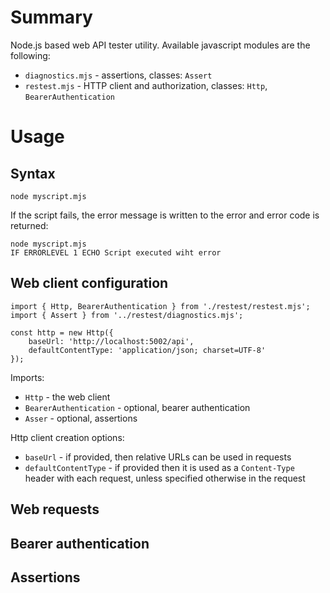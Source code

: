 # Summary

Node.js based web API tester utility. Available javascript modules are the following:
* `diagnostics.mjs` - assertions, classes: `Assert`
* `restest.mjs` - HTTP client and authorization, classes: `Http`, `BearerAuthentication`


# Usage

## Syntax

```
node myscript.mjs
```

If the script fails, the error message is written to the error and error code is returned:
```
node myscript.mjs
IF ERRORLEVEL 1 ECHO Script executed wiht error
```

## Web client configuration

```
import { Http, BearerAuthentication } from './restest/restest.mjs';
import { Assert } from '../restest/diagnostics.mjs';

const http = new Http({
    baseUrl: 'http://localhost:5002/api',
    defaultContentType: 'application/json; charset=UTF-8'
});
```

Imports:
* `Http` - the web client
* `BearerAuthentication` - optional, bearer authentication
* `Asser` - optional, assertions

Http client creation options:
* `baseUrl` - if provided, then relative URLs can be used in requests
* `defaultContentType` - if provided then it is used as a `Content-Type` header with each request, unless specified otherwise in the request

## Web requests


## Bearer authentication


## Assertions

